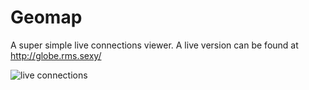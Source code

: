 Geomap
======
A super simple live connections viewer. A live version can be found at http://globe.rms.sexy/

![live connections](http://i.imgur.com/RgQHUTZ.jpg)
